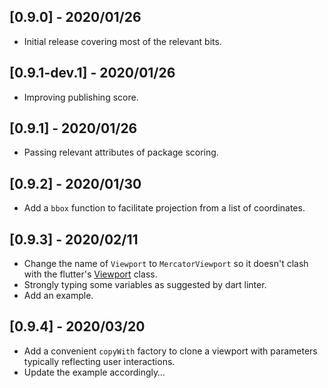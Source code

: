 ## [0.9.0] - 2020/01/26

* Initial release covering most of the relevant bits.

## [0.9.1-dev.1] - 2020/01/26

* Improving publishing score.

## [0.9.1] - 2020/01/26

* Passing relevant attributes of package scoring.

## [0.9.2] - 2020/01/30

* Add a `bbox` function to facilitate projection from a list of coordinates.

## [0.9.3] - 2020/02/11

* Change the name of `Viewport` to `MercatorViewport` so it doesn't clash with the flutter's [Viewport](https://api.flutter.dev/flutter/widgets/Viewport-class.html) class.
* Strongly typing some variables as suggested by dart linter.
* Add an example.

## [0.9.4] - 2020/03/20

* Add a convenient `copyWith` factory to clone a viewport with parameters typically reflecting user interactions.
* Update the example accordingly…